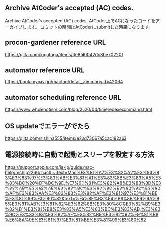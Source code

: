 ## Archive AtCoder's accepted (AC) codes.

Archive AtCoder's accepted (AC) codes.
AtCoder上でACになったコードをアーカイブします。
コミットの時間はAtCoderにsubmitした時間になります。

## procon-gardener reference URL
https://qiita.com/togatoga/items/3e8fd0042dc8be702201

## automator reference URL
https://book.mynavi.jp/macfan/detail_summary/id=42064

## automator scheduling reference URL
https://www.wholenotism.com/blog/2020/04/timeredexecommand.html

## OS updateでエラーがでたら
https://qiita.com/nishina555/items/e23d73067a5cac182a63

## 電源接続時に自動で起動とスリープを設定する方法
https://support.apple.com/ja-jp/guide/mac-help/mchlp2266/mac#:~:text=Mac%E3%81%A7%E3%82%A2%E3%83%83%E3%83%97%E3%83%AB%E3%83%A1%E3%83%8B%E3%83%A5%E3%83%BC%20%EF%BC%9E,%E7%9C%81%E3%82%A8%E3%83%8D%E3%83%AB%E3%82%AE%E3%83%BC%E3%80%8D%E3%82%92%E3%82%AF%E3%83%AA%E3%83%83%E3%82%AF%E3%81%97%E3%81%BE%E3%81%99%E3%80%82&text=%E5%8F%B3%E4%B8%8B%E9%9A%85%E3%81%AB%E3%81%82%E3%82%8B%E3%80%8C%E3%82%B9%E3%82%B1%E3%82%B8%E3%83%A5%E3%83%BC%E3%83%AB,%E3%83%9C%E3%83%83%E3%82%AF%E3%82%B9%E3%82%92%E9%81%B8%E6%8A%9E%E3%81%97%E3%81%BE%E3%81%99%E3%80%82
